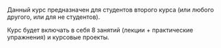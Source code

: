 Данный курс предназначен для студентов второго курса (или любого другого, или для не студентов). 

Курс будет включать в себя 8 занятий (лекции + практические упражнения) и курсовые проекты.